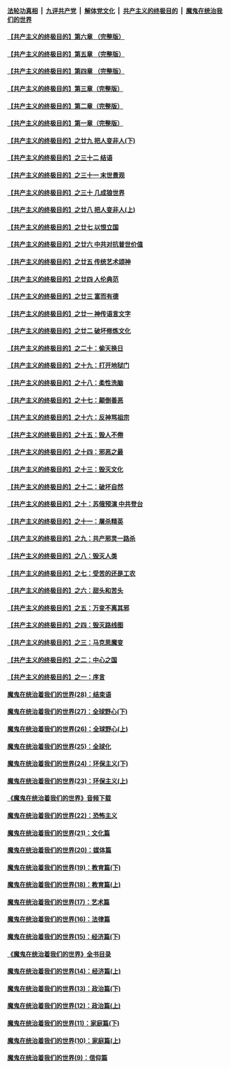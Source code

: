 ####  [法轮功真相](../../../../basic/blob/master/README.md?t=05071201) &nbsp;|&nbsp; [九评共产党](../../../../9ping.md/blob/master/README.md?t=05071201) &nbsp;|&nbsp; [解体党文化](../../../../jtdwh.md/blob/master/README.md?t=05071201)  &nbsp;|&nbsp; [共产主义的终极目的](../../../../gczydzjmd.md/blob/master/README.md?t=05071201) &nbsp;|&nbsp; [魔鬼在统治我们的世界](../../../../mgztzwmdsj.md/blob/master/README.md?t=05071201) 

#### [【共产主义的终极目的】第六章 （完整版）](../pages/nsc422/n11428913.md?t=05071201) 

#### [【共产主义的终极目的】第五章 （完整版）](../pages/nsc422/n11428912.md?t=05071201) 

#### [【共产主义的终极目的】第四章 （完整版）](../pages/nsc422/n11428907.md?t=05071201) 

#### [【共产主义的终极目的】第三章（完整版）](../pages/nsc422/n11428848.md?t=05071201) 

#### [【共产主义的终极目的】第二章（完整版）](../pages/nsc422/n11428831.md?t=05071201) 

#### [【共产主义的终极目的】第一章（完整版）](../pages/nsc422/n11417651.md?t=05071201) 

#### [【共产主义的终极目的】之廿九 把人变非人(下)](../pages/nsc422/n11344140.md?t=05071201) 

#### [【共产主义的终极目的】之三十二 结语](../pages/nsc422/n11360535.md?t=05071201) 

#### [【共产主义的终极目的】之三十一 末世景观](../pages/nsc422/n11351129.md?t=05071201) 

#### [【共产主义的终极目的】之三十 几成狼世界](../pages/nsc422/n11348280.md?t=05071201) 

#### [【共产主义的终极目的】之廿八 把人变非人(上)](../pages/nsc422/n11340492.md?t=05071201) 

#### [【共产主义的终极目的】之廿七 以恨立国](../pages/nsc422/n11336944.md?t=05071201) 

#### [【共产主义的终极目的】之廿六 中共对抗普世价值](../pages/nsc422/n11324785.md?t=05071201) 

#### [【共产主义的终极目的】之廿五 传统艺术颂神](../pages/nsc422/n11296396.md?t=05071201) 

#### [【共产主义的终极目的】之廿四 人伦典范](../pages/nsc422/n11296397.md?t=05071201) 

#### [【共产主义的终极目的】之廿三 富而有德](../pages/nsc422/n11283598.md?t=05071201) 

#### [【共产主义的终极目的】之廿一 神传语言文字](../pages/nsc422/n11263265.md?t=05071201) 

#### [【共产主义的终极目的】之廿二 破坏修炼文化](../pages/nsc422/n11245728.md?t=05071201) 

#### [【共产主义的终极目的】之二十：偷天换日](../pages/nsc422/n11238846.md?t=05071201) 

#### [【共产主义的终极目的】之十九：打开地狱门](../pages/nsc422/n11206376.md?t=05071201) 

#### [【共产主义的终极目的】之十八：柔性洗脑](../pages/nsc422/n11199994.md?t=05071201) 

#### [【共产主义的终极目的】之十七：颠倒善恶](../pages/nsc422/n11179782.md?t=05071201) 

#### [【共产主义的终极目的】之十六：反神骂祖宗](../pages/nsc422/n11166798.md?t=05071201) 

#### [【共产主义的终极目的】之十五：毁人不倦](../pages/nsc422/n11166792.md?t=05071201) 

#### [【共产主义的终极目的】之十四：邪恶之最](../pages/nsc422/n11150249.md?t=05071201) 

#### [【共产主义的终极目的】之十三：毁灭文化](../pages/nsc422/n11135227.md?t=05071201) 

#### [【共产主义的终极目的】之十二：破坏自然](../pages/nsc422/n11135214.md?t=05071201) 

#### [【共产主义的终极目的】之十：苏俄预演 中共登台](../pages/nsc422/n11118424.md?t=05071201) 

#### [【共产主义的终极目的】之十一：屠杀精英](../pages/nsc422/n11118442.md?t=05071201) 

#### [【共产主义的终极目的】之九：共产邪灵一路杀](../pages/nsc422/n11114139.md?t=05071201) 

#### [【共产主义的终极目的】之八：毁灭人类](../pages/nsc422/n11108503.md?t=05071201) 

#### [【共产主义的终极目的】之七：受苦的还是工农](../pages/nsc422/n11101809.md?t=05071201) 

#### [【共产主义的终极目的】之六：甜头和苦头](../pages/nsc422/n11096971.md?t=05071201) 

#### [【共产主义的终极目的】之五：万变不离其邪](../pages/nsc422/n11091285.md?t=05071201) 

#### [【共产主义的终极目的】之四：毁灭路线图](../pages/nsc422/n11086284.md?t=05071201) 

#### [【共产主义的终极目的】之三：马克思魔变](../pages/nsc422/n11061941.md?t=05071201) 

#### [【共产主义的终极目的】之二：中心之国](../pages/nsc422/n11047728.md?t=05071201) 

#### [【共产主义的终极目的】之一：序言](../pages/nsc422/n11086077.md?t=05071201) 

#### [魔鬼在统治着我们的世界(28)：结束语](../pages/nsc422/n10936246.md?t=05071201) 

#### [魔鬼在统治着我们的世界(27)：全球野心(下)](../pages/nsc422/n10928319.md?t=05071201) 

#### [魔鬼在统治着我们的世界(26)：全球野心(上)](../pages/nsc422/n10900318.md?t=05071201) 

#### [魔鬼在统治着我们的世界(25)：全球化](../pages/nsc422/n10788205.md?t=05071201) 

#### [魔鬼在统治着我们的世界(24)：环保主义(下)](../pages/nsc422/n10695307.md?t=05071201) 

#### [魔鬼在统治着我们的世界(23)：环保主义(上)](../pages/nsc422/n10688613.md?t=05071201) 

#### [《魔鬼在统治着我们的世界》音频下载](../pages/nsc422/n10635553.md?t=05071201) 

#### [魔鬼在统治着我们的世界(22)：恐怖主义](../pages/nsc422/n10614727.md?t=05071201) 

#### [魔鬼在统治着我们的世界(21)：文化篇](../pages/nsc422/n10597706.md?t=05071201) 

#### [魔鬼在统治着我们的世界(20)：媒体篇](../pages/nsc422/n10586579.md?t=05071201) 

#### [魔鬼在统治着我们的世界(19)：教育篇(下)](../pages/nsc422/n10564808.md?t=05071201) 

#### [魔鬼在统治着我们的世界(18)：教育篇(上)](../pages/nsc422/n10526970.md?t=05071201) 

#### [魔鬼在统治着我们的世界(17)：艺术篇](../pages/nsc422/n10499093.md?t=05071201) 

#### [魔鬼在统治着我们的世界(16)：法律篇](../pages/nsc422/n10485969.md?t=05071201) 

#### [魔鬼在统治着我们的世界(15)：经济篇(下)](../pages/nsc422/n10469975.md?t=05071201) 

#### [《魔鬼在统治着我们的世界》全书目录](../pages/nsc422/n10464261.md?t=05071201) 

#### [魔鬼在统治着我们的世界(14)：经济篇(上)](../pages/nsc422/n10457370.md?t=05071201) 

#### [魔鬼在统治着我们的世界(13)：政治篇(下)](../pages/nsc422/n10448270.md?t=05071201) 

#### [魔鬼在统治着我们的世界(12)：政治篇(上)](../pages/nsc422/n10444576.md?t=05071201) 

#### [魔鬼在统治着我们的世界(11)：家庭篇(下)](../pages/nsc422/n10440961.md?t=05071201) 

#### [魔鬼在统治着我们的世界(10)：家庭篇(上)](../pages/nsc422/n10435448.md?t=05071201) 

#### [魔鬼在统治着我们的世界(9)：信仰篇](../pages/nsc422/n10432159.md?t=05071201) 

